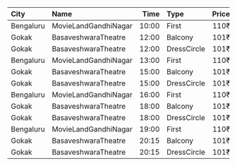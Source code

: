 | City      | Name                 |  Time | Type        | Price | Capacity | Booked |
| :-------- | :------------------- | ----: | :---------- | ----: | -------: | -----: |
| Bengaluru | MovieLandGandhiNagar | 10:00 | First       |  110₹ |      377 |    118 |
| Gokak     | BasaveshwaraTheatre  | 12:00 | Balcony     |  101₹ |      130 |    110 |
| Gokak     | BasaveshwaraTheatre  | 12:00 | DressCircle |  101₹ |      470 |    270 |
| Bengaluru | MovieLandGandhiNagar | 13:00 | First       |  110₹ |      377 |    118 |
| Gokak     | BasaveshwaraTheatre  | 15:00 | Balcony     |  101₹ |      130 |    110 |
| Gokak     | BasaveshwaraTheatre  | 15:00 | DressCircle |  101₹ |      470 |    270 |
| Bengaluru | MovieLandGandhiNagar | 16:00 | First       |  110₹ |      377 |    118 |
| Gokak     | BasaveshwaraTheatre  | 18:00 | Balcony     |  101₹ |      130 |    110 |
| Gokak     | BasaveshwaraTheatre  | 18:00 | DressCircle |  101₹ |      470 |    270 |
| Bengaluru | MovieLandGandhiNagar | 19:00 | First       |  110₹ |      377 |    118 |
| Gokak     | BasaveshwaraTheatre  | 20:15 | Balcony     |  101₹ |      130 |    110 |
| Gokak     | BasaveshwaraTheatre  | 20:15 | DressCircle |  101₹ |      470 |    270 |